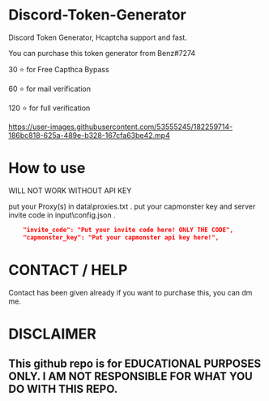 
# Discord-Token-Generator
Discord Token Generator, Hcaptcha support and fast.

You can purchase this token generator from Benz#7274

30 ⭐ for Free Capthca Bypass

60 ⭐ for mail verification

120 ⭐ for full verification



https://user-images.githubusercontent.com/53555245/182259714-186bc818-625a-489e-b328-167cfa63be42.mp4






# How to use

WILL NOT WORK WITHOUT API KEY

put your Proxy(s) in data\proxies.txt .
put your capmonster key and server invite code in input\config.json .
```json
    "invite_code": "Put your invite code here! ONLY THE CODE", 
    "capmonster_key": "Put your capmonster api key here!",
```

# CONTACT / HELP

Contact has been given already if you want to purchase this, you can dm me.
# DISCLAIMER

## This github repo is for EDUCATIONAL PURPOSES ONLY. I AM NOT RESPONSIBLE FOR WHAT YOU DO WITH THIS REPO.
